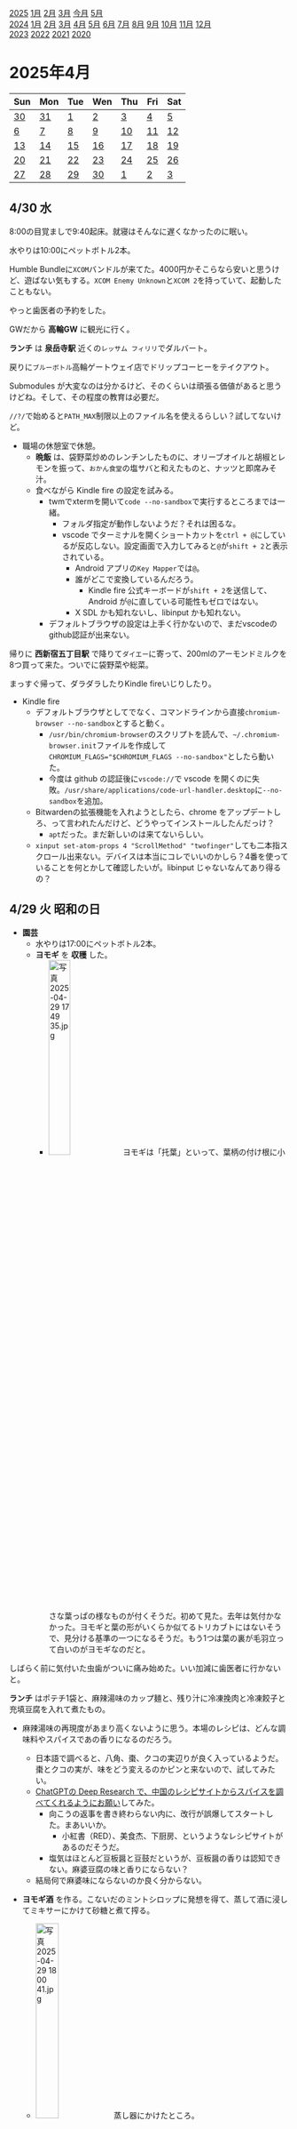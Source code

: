 [2025](README.md#2025) [1月](2025-01.md) [2月](2025-02.md) [3月](2025-03.md) [今月](2025-04.md) [5月](2025-03.md)  
[2024](README.md#2024) [1月](2024-01.md) [2月](2024-02.md) [3月](2024-03.md) [4月](2024-04.md) [5月](2024-05.md) [6月](2024-06.md) [7月](2024-07.md) [8月](2024-08.md) [9月](2024-09.md) [10月](2024-10.md) [11月](2024-11.md) [12月](2024-12.md)  
[2023](README.md#2023) [2022](README.md#2022) [2021](README.md#2021) [2020](README.md#2020)  

2025年4月
=========

|Sun|Mon|Tue|Wen|Thu|Fri|Sat|
|---|---|---|---|---|---|---|
|[30](2025-03.md#0330-日)|[31](2025-03.md#0331-月)|[1](#0401-火)|[2](#0402-水)|[3](#0403-木)|[4](#0404-金)|[5](#0405-土)|
|[6](#0406-日)|[7](#0407-月)|[8](#0408-火)|[9](#0409-水)|[10](#0410-木)|[11](#0411-金)|[12](#0412-土)|
|[13](#0413-日)|[14](#0414-月)|[15](#0415-火)|[16](#0416-水)|[17](#0417-木)|[18](#0418-金)|[19](#0419-土)|
|[20](#0420-日)|[21](#0421-月)|[22](#0422-火)|[23](#0423-水)|[24](#0424-木)|[25](#0425-金)|[26](#0426-土)|
|[27](#0427-日)|[28](#0428-月)|[29](#0429-火)|[30](#0430-水)|[1](2025-05.md#0501-木)|[2](2025-05.md#0502-金)|[3](2025-05.md#0503-土)|

4/30 水
-------

8:00の目覚ましで9:40起床。就寝はそんなに遅くなかったのに眠い。

水やりは10:00にペットボトル2本。

Humble Bundleに`XCOM`バンドルが来てた。4000円かそこらなら安いと思うけど、遊ばない気もする。`XCOM Enemy Unknown`と`XCOM 2`を持っていて、起動したこともない。

やっと歯医者の予約をした。

GWだから __高輪GW__ に観光に行く。

__ランチ__ は __泉岳寺駅__ 近くの`レッサム フィリリ`でダルバート。

戻りに`ブルーボトル`高輪ゲートウェイ店でドリップコーヒーをテイクアウト。

Submodules が大変なのは分かるけど、そのくらいは頑張る価値があると思うけどね。そして、その程度の教育は必要だ。

`//?/`で始めると`PATH_MAX`制限以上のファイル名を使えるらしい？試してないけど。

- 職場の休憩室で休憩。
  - __晩飯__ は、袋野菜炒めのレンチンしたものに、オリーブオイルと胡椒とレモンを振って、`おかん食堂`の塩サバと和えたものと、ナッツと即席みそ汁。
  - 食べながら Kindle fire の設定を試みる。
    - twmでxtermを開いて`code --no-sandbox`で実行するところまでは一緒。
      - フォルダ指定が動作しないようだ？それは困るな。
      - vscode でターミナルを開くショートカットを`ctrl + @`にしているが反応しない。設定画面で入力してみると`@`が`shift + 2`と表示されている。
        - Android アプリの`Key Mapper`では`@`。
        - 誰がどこで変換しているんだろう。
          - Kindle fire 公式キーボードが`shift + 2`を送信して、Android が`@`に直している可能性もゼロではない。
        - X SDL かも知れないし、libinput かも知れない。
    - デフォルトブラウザの設定は上手く行かないので、まだvscodeのgithub認証が出来ない。

帰りに __西新宿五丁目駅__ で降りて`ダイエー`に寄って、200mlのアーモンドミルクを8つ買って来た。ついでに袋野菜や総菜。

まっすぐ帰って、ダラダラしたりKindle fireいじりしたり。

- Kindle fire
  - デフォルトブラウザとしてでなく、コマンドラインから直接`chromium-browser --no-sandbox`とすると動く。
    - `/usr/bin/chromium-browser`のスクリプトを読んで、`~/.chromium-browser.init`ファイルを作成して`CHROMIUM_FLAGS="$CHROMIUM_FLAGS --no-sandbox"`としたら動いた。
    - 今度は github の認証後に`vscode://`で vscode を開くのに失敗。`/usr/share/applications/code-url-handler.desktop`に`--no-sandbox`を追加。
  - Bitwardenの拡張機能を入れようとしたら、chrome をアップデートしろ、って言われたんだけど、どうやってインストールしたんだっけ？
    - `apt`だった。まだ新しいのは来てないらしい。
  - `xinput set-atom-props 4 "ScrollMethod" "twofinger"`しても二本指スクロール出来ない。デバイスは本当にコレでいいのかしら？4番を使っていることを何とかして確認したいが。libinput じゃないなんてあり得るの？

4/29 火 昭和の日
-------

- __園芸__
  - 水やりは17:00にペットボトル2本。
  - __ヨモギ__ を __収穫__ した。
    - <img src='images/%E5%86%99%E7%9C%9F%202025%2D04%2D29%2017%2049%2035.jpg' alt='写真 2025-04-29 17 49 35.jpg' width='30%'> ヨモギは「托葉」といって、葉柄の付け根に小さな葉っぱの様なものが付くそうだ。初めて見た。去年は気付かなかった。ヨモギと葉の形がいくらか似てるトリカブトにはないそうで、見分ける基準の一つになるそうだ。もう1つは葉の裏が毛羽立って白いのがヨモギなのだと。

しばらく前に気付いた虫歯がついに痛み始めた。いい加減に歯医者に行かないと。

__ランチ__ はポテチ1袋と、麻辣湯味のカップ麺と、残り汁に冷凍挽肉と冷凍餃子と充填豆腐を入れて煮たもの。

- 麻辣湯味の再現度があまり高くないように思う。本場のレシピは、どんな調味料やスパイスであの香りになるのだろう。
  - 日本語で調べると、八角、棗、クコの実辺りが良く入っているようだ。棗とクコの実が、味をどう変えるのかピンと来ないので、試してみたい。
  - [ChatGPTの Deep Research で、中国のレシピサイトからスパイスを調べてくれるようにお願い](https://chatgpt.com/c/68106135-afbc-800f-9736-b5c5fdd767c6)してみた。
    - 向こうの返事を書き終わらない内に、改行が誤爆してスタートした。まあいいか。
      - 小紅書（RED）、美食杰、下厨房、というようなレシピサイトがあるのだそうだ。
    - 塩気はほとんど豆板醤と豆鼓だというが、豆板醤の香りは認知できない。麻婆豆腐の味と香りにならない？
  - 結局何で麻婆味にならないのか良く分からない。

- __ヨモギ酒__ を作る。こないだのミントシロップに発想を得て、蒸して酒に浸してミキサーにかけて砂糖と煮て搾る。
  - <img src='images/%E5%86%99%E7%9C%9F%202025%2D04%2D29%2018%2000%2041.jpg' alt='写真 2025-04-29 18 00 41.jpg' width='30%'> 蒸し器にかけたところ。
  - 蒸したお湯は少し色が付いているが、香りはあまりしない。渋みはある。
  - <img src='images/%E5%86%99%E7%9C%9F%202025%2D04%2D29%2018%2021%2051.jpg' alt='写真 2025-04-29 18 21 51.jpg' width='30%'> 蒸したヨモギをウォッカに浸してしばらく放置。大して色が出てこない。
  - <img src='images/%E5%86%99%E7%9C%9F%202025%2D04%2D29%2019%2059%2051.jpg' alt='写真 2025-04-29 19 59 51.jpg' width='30%'> ミルサーに掛けた。ミントよりも柔らかい気がする。生の葉っぱはヨモギの方が固く感じたが。調理方法の差だろうか？
  - <img src='images/%E5%86%99%E7%9C%9F%202025%2D04%2D29%2020%2016%2004.jpg' alt='写真 2025-04-29 20 16 04.jpg' width='30%'> 砂糖を濾した。
  - 思ったよりも香りが出てない。過程に改良の余地が大きいようだ。
    - 加熱は香りを減ずると思うが、どの程度が丁度良いのか。そもそも加熱しないレシピが多いかも知れない。
    - 蒸すこと自体はどうなんだろう？
    - 砂糖を追加した後に、煮るかどうか迷って煮なかった。追加で煮るというのは、細胞壁を破壊したいという話だと思う。ミルサーに掛けたから必要ないかも知れないし、2度加熱するならどちらかで済ませるのが、手間や光熱費の点でも、香りを減らさない点でも望ましいかも知れない。
    - 梅酒の理屈が、先に酒を梅に吸わせた後、糖分の浸透圧でエキスを引っ張り出すのだという。
    - 検索すると、乾燥して使うことを勧めているところが多い。去年は乾かして、酒にはしなかった。
  - 搾りかすは、すでに草餅の味だ。上新粉を買って来て草団子を作れそうだ。
    - ミントの搾りかすも残っている。クッキーにするのも良い。

`まいばすけっと`に買い物に行って、帰りにセブンでかなり辛いという鶏肉の揚げ物を購入したが、全然辛くなかった。

デニムを確認したら、明るい方は穴の無いのが無かった。濃いブルーのが1本しかない、ということだ。もう1本あるけどキツい。

- Kindle fire いじり。
  - `Key mapper`を消しちゃった。いらないアイコンを消そうとしたら、一緒に消えちゃった。
    - ファンクションキーは面倒なので、HOMEボタンのESCとの入れ替えと、fn+Sを潰すのだけ。
  - vscode.dev じゃダメなのは、Android キーボード表示が常に画面下部に少し黒い帯を表示して、vscode のステータスバーが隠れてしまうからかも知れない。
  - UserLAnd 上の X で vscode は動くが、デフォルトブラウザとして chromium-browser が動かないから github 認証が出来ない。
    - `--no-sandbox`を引数に付ける必要があるが、何故か上手く行かない。
      - `chromium-browser.desktop` というファイルの `Exec=chromium-browser %U` の行に加えるということなのだけど、オプションを認知していない。
  - デフォルトブラウザを実行させようとするときは`xdg-open`にURL。
  - X関係？の設定を見たり変えたりするのに`update-alternatives` `xdg-updates`辺りを使うようだ。何が起きてるのかは分からないけど。

__晩飯__ はカップ焼きそば。

4/28 月
-------

8:00の目覚ましで9:30起床。

水やりは10:00にペットボトル1本。

__赤羽橋駅__ で降りて、持ち帰り専門天丼店の`天弘`でテイクアウト。ファミマで袋キャベツと袋レタスを購入。

そこから職場への途中にある`Litコーヒースタンド`でアメリカーノをテイクアウト。

職場でコーヒーを淹れた。`北参道ロースタリー`のホンジュラス。ミルの目盛りを6にした。8と比べて破片が小さい。今日はちゃんと破片が泥の上に現れた。破片のサイズだけでいうと、もう少し細かくてもいいと思うが、微粉の量が増えるだろうことを考えると、いいかどうか分からない。

破れてる方のデニムを履いて出たらしい？

__ランチ__ は買ったものと即席味噌汁。

Kindle fireのセッティングが、なかなか進まない。あとIMEの設定も必要なのに。何でこんなに苦労しているんだろうか。vscode.dev のログインが簡単ならそれでいいのに。

libinput のマウス設定に ABSOLUTE と RELATIVE があるらしい。ABSOLUTE にしたら DeskHop で使えるかも知れない。

Notion のワークスペースのダイジェストのメールが鬱陶しいと思っていたが、ようやく停止設定を見つけた。

C# の`++`演算子は C++ と違って indexer の set/set をペアで呼んでくれる。

C# で`==`しても、`Equals()`をオーバーライドしていなければ参照をチェックするだけ。オーバーライドしていないと知っていれば、パフォーマンスのために限って言えば`is null`を使う必要は無い。

アセットバンドルをダンプしたり色々できるようだ。  
https://github.com/Unity-Technologies/UnityDataTools

Linqで一つ置きに取ってくるのを`Skip(1).Take(1).Skip(1).Take(1)`と書けたらいいなと思ってしまうが、`Where()`でやる必要がある。

コマンドライン引数をパースする処理を上手く書けたと思ったが、「ロングオプションには必ず追加パラメータがあり、ショートには必ずない」という謎の錯誤に基づくもので、使い物にならない。捨てるしかない。

__田町__ の`やまとや`で __晩酌__ 。

__東中野__ で誕生日を祝って、何軒か寄って帰宅。

4/27 日
-------

- __園芸__
  - 水やりは13:00にペットボトル3本。
  - 折角若葉が茂り始めた __月桂樹__ の葉っぱの先が黒くなり始めている。まだ間に合うだろうか？
    - 根っこを確かめるために鉢から出してみると、根は大して回っていない。
    - 水のやり過ぎでの根腐れかな？
    - まだ鉢上げの必要はなさそうだが、水やりの頻度を減らすためにしてもいいかな？

過去の日記を埋め始めたが、書きかけなことが分からない日が存在した。

__コーヒー__ をプレスで淹れた。ミント酒を入れて飲む。昨日はよく分からなかったが、ちゃんと濃い。

ブレアの午前6時というホットソース？が保管不備で漏れ出していてひどい目にあった。指に付いて、かなり流しても、まだその指で触った顔が痛い。

jpegのプログレッシブみたいなのを、動画に適用できないかな？1つ粗い画像からの差分の方が圧縮が効きやすいだろうし、依存性の強いステップが増えたとしても、それなりの意味があるかも？

堀井雄二と鳥嶋和彦が話をするという[J WAVEの`東京M.A.A.D SPIN`番組](https://www.j-wave.co.jp/original/maadspin/)が、久しぶりにゲームの話題だった。何度も聞き逃したが、聞く度にマンガの話ばかりだった。

11月まで日記を書いた。

**ミントシロップ**を炭酸で薄めて飲んだ。まあまあ濃いめ出汁、アルコールを感じる。

元気があればヨモギ酒を作ろうかと思ったが、ダラけた。今晩か明日の朝か火曜にやる気が出やすいように、鉢を手前には持ってきた。

ヨモギの下の方の葉を食べてみた。不味くはない。確かに筋が強くて硬い。茹でて食べるというのは無い。アクのようなものはあまり感じなかった。

- __お出掛け__
  - 良く行くお店に __モヒートミント__ を差し入れ。モヒートにして貰う。
    - __ミントシロップ__ も持って行ったけど、出さなかった。あまり出来が良くない。いつもの店員さんなら出したんだけど。
  - __高田馬場__ まで歩いて`ビリヤニ東京`で __晩酌__ 。
  - 歩いて戻って近所で飲んで帰宅。

4/26 土
-------

- __園芸__
  - 水やりは15:00にペットボトル1本。
  - __剪定__ を __ペパーミント__ 、 __モヒートミント__ 、 __オレガノ__ 、 __タイム__ に施した。
  - __パクチー__ の短くてヒョロっとしてる1本を __剪定__ した。密植で何本もある苗で、全部葉が細くなっている。剪定した1本もそうだが、曲がって育っていたので、その手前からカット。上に伸びて欲しいし、花芽が付いてたことをキャンセルして欲しい。
  - __ヨモギ__ こそ剪定が必要だが、面倒で今日はパス。

- __ペパーミント__ で __ミントシロップ__ を作る。
  - 色んなレシピがあるけど、色が良く出ると自称する、一回茹でてから氷水に取って、ミキサーにかけて煮て、濾して仕上げるものを試す。
  - 元のレシピに加えて、ミキサーにかける前にラム酒に付けてアルコールに色を出す作戦を試すことにする。
  - ヨモギのレシピで見た、茹でる時に重曹を使うのもついでに試す。
  - 茹でるお湯や、冷やす氷水にかなり色が付いている。もったいない気がする。雑味が抜けて美味しくなるかも知れないし、香りが飛んでしまうだけかも知れない。
    - 次回か、ヨモギで試す時には、蒸してラム酒に漬けるというのを試したらどうだろうか？
    - 去年のヨモギをほとんど使ってない。甘さゼロのヨモギ酒と、乾燥ヨモギ。
  - 濾したものはミントジャムと呼んで良いのでは？と思ったが、ベトベトではない。ペーストとは呼んでよい。
  - 色はかなり濃くなったが、香りはそれほどでもない。結構草っぽい香りで、洗練さが無い。清涼感はそれなり。

物凄い音のする大雨。30分程度で止む。

__ランチ__ はポテチ。

届いていたストラップをワイヤレスイヤホンに装着。

__晩飯__ はタイのイワシのトマト煮缶詰。タイムとオレガノを刻んで混ぜてみたが、全然負けてる。この辺のハーブは乾燥した方が香りが出る。

__夜食__ に粉末豚骨スープに冷凍餃子を入れたもの。

Unity の AssetBundle をダンプできそう？以前、他のツールを見つけたがコマンドラインから使えなかったので、結構手間をかけて改造して使った。普通に使えるとありがたい。  
https://github.com/Unity-Technologies/UnityDataTools

Duolingo忘れた。

4/25 金
-------

9:00に目覚ましを掛けて11:00に起き上がったが、体調が悪くてお休みにさせて貰った。

水やりは不要そうだった。

__ランチ__ はカップ麺にサラダチキンと冷凍餃子を入れたものと、作り置きのひき肉とナスと割り干し大根の煮物。調子が悪くて味が全然分からない。豚骨のカップ麺はいくらか楽しみにしてたのに。

晩飯とか間食に、セブンの冷凍コムタンクッパとか、ポテチとか作り置きとか色々食べた。

4/24 木
-------

目覚ましを掛け忘れて10:00起床。

- __園芸__
  - 水やりは11:0にペットボトル2本。
  - __パクチー__ にはやはり花芽が付いた。摘芯などをする踏ん切りが付かない。このまま放置することになるか。

__ランチ__ は泉岳寺の`伊勢久`で開花丼セット大盛りに単品もり1枚。

戻りに`北参道ロースタリー`でホンジュラスの豆とドリップをテイクアウト。

しばらくすると500円になる唐揚げ弁当が残ってれば2人前買うつもりだったけど、もう終わってた。`チェの家`の様子も見てきたが、もうランチをやる気はないらしい。

Slack の Canvas という機能を使ってみた。Notion のような使い心地だ。

Google Spreadsheet に `=AI("")` という関数が増えてるそうだ。Gemini にセルを埋めさせる。凄い。

そんなことになってたのか。[Windows 10 バージョン 1607 以降で長いパスを有効にする](https://learn.microsoft.com/ja-jp/windows/win32/fileio/maximum-file-path-limitation?tabs=registry#enable-long-paths-in-windows-10-version-1607-and-later)

- 職場環境で DeskHop でデスクトップPCとラップトップPCを繋いだ。
  - DeskHop の都合で、メインモニタは相手寄りでなければならない。
  - 今まで、2枚のモニタを繋いだデスクトップは右側をメインモニタにしていた。目が近いから。
  - メインを変更して、今まで配置していたウィンドウをお引越し。左右入れ替え。
  - ロック画面のパスワード入力で、目の遠い方のモニタに入力する必要があるし、普段マウスカーソルは右画面にいることが多い。ちょっと不便だが、慣れるだろうか？いつまで経っても理不尽なことには変わらない。
  - タスクトレイが左画面の右下に来て、これは目に近くなった。慣れると便利になりそうだ。
  - 通知も左画面の右下だ。左画面はVNCを全画面表示していることがあり、この時にリモートPCの通知と被る。

お借りしているヘッドセットが、PCモニタのUSBハブ機能のポートに繋ぐと認識されない。そんな相性問題があり得るの？と思っていたが、端子が大きくてカバーに引っかかって最後まで刺さってなかった。あんまり大きく端子を作らないで欲しい。DeskHopでも引っ掛かった。

Clang の静的解析ツール。 https://clang-analyzer.llvm.org/

職場で DeskHop に Kindle fire を繋いでみたが、キーボードは 101 US 配列と認識されて、マウスは動かない。マウスは DeskHop を経由せずに直接挿せば使える。残念。自席のマウスとキーボードで日記を書けるといくらか捗るんだけど。

__東中野__ でイベント。

iOSの写真検索で、line とか instagram とかで検索できた。助かる。

多分まだ iPod Touch を使っていたころに分類して配置したアイコンのレイアウトをまだ使っている。使用頻度にかなり偏りがあるので、分類の分かりやすさではなく、使い勝手を元にした配置に、そろそろすべきかも知れない。そう考えると、レイアウトの保存機能が欲しい。頻繁にアンドゥしたくなるだろう。

ChatGPT の無料版で写真をイラスト風に煮て貰う時に、「楳図かずお風」とリクエストすると法律に触れるかも知れないと言われて断られたが、「漂流教室風」と言ったらやってくれた。

4/23 水
-------

8:00の目覚ましで9:00起床。

- __園芸__
  - 水やりは10:00にペットボトル1本。夜中から雨が降っていて不要だったけど、水を汲んじゃったから無理やりあげた。
  - 昨日は風が強く、 __ペパーミント__ と __ヨモギ__ が倒れていた。

出社途中にダイソーで、ワイヤレスイヤホン用のカラビナとストラップを探したが、どちらもかなり品揃えが少ない。結局アマゾンで注文した。

コーヒーを淹れた。ミルの調節忘れてた。

打ち合わせの間隔が微妙で、外に行く時間が無かったので、**ランチ**は抜いてナッツで空腹を凌いだ。

- 職場環境で DeskHop を繋いだ。
  - 自宅で不満に思ってる、マウスが滑る感じ、1ドット単位の操作がしにくい感じになった。
  - 4K モニタ2枚だし、精度が足りてなくてもおかしくない。
  - DeskHopの都合で、右側PCのマルチモニタのメインモニタは左側でないといけない。今までと逆になるので、慣れが必要だ。そもそも、右がメインだとメリットがあるからそうしていた。

USB-C<->C を職場に持って行ってモニタに繋いだ。これで Kindle fire やワイヤレスイヤホンを充電するのに便利だ。

DeskHop で Kindle fire を繋いで、自席で日記を書けばいいのではないだろうか。

__晩飯__ は**大門**の`鶏ポタTHANK`でスペシャルラーメンにチーズかけ卵ご飯とビールの中瓶。提供が案外早く、中瓶は大き過ぎた。そしてメニューにはアサヒと書いてあった気がするが気のせいかな？

4/22 火
-------

8:00の目覚ましで9:00起床。

水やりは10:00にペットボトル2本。

ワイヤレスイヤホンをズボンのベルト穴に付けてるんだけど、そのストラップが切れた。ストックが必要だ。

ズボンをはき替えて、ワイヤレスイヤホンはポケットを移し替えたが、カラビナを外すのを忘れた気がする。ズボンと一緒に洗濯機で洗った気がする。

出社途中にセリアでストラップを探したが見つからなかった。

カバンに入っていて不要だったと言っていた USB-C<->C だが、職場モニタの USB ハブ機能の PD ポートに挿したら、Kindle fire とワイヤレスイヤホンの充電に使えそうだ。 

__ランチ__ は`日高屋`で期間限定のニラ南蛮豚骨と野菜炒めとドラゴンチキン。ドラゴンチキンは揚げ物だった。そして内容量に対して皿が大きい。

戻りに`ヤホコーヒー`でレモネードをテイクアウト。豆も買うつもりだったけど、深煎り寄りのしかなかった。

ユニットテストが失敗した。タイムアウトで Inconclusive にしてて、失敗扱いにして欲しくないからそうしてるんだけど。

[当然なんだけど、C#の正規表現がデフォルトで部分一致なことを確認した](https://sharplab.io/#v2:C4LgTgrgdgNAJiA1AHwAICYCMBYAUKgBgAJVMA6AFQFMAPYMgJSoHMIAbAQzAFEaAHMFQDOQgJYB7KEIDceVAGYS6IgGEiAbzxFtS5Ztw7DJTAE4AFE2a0yAWQ7AAxgAszoqHwigiAIgAi3ACEAVQBxbxgiPntgKjAoEB9/YLCAShTZAyNtUnNLaztHFzcPL28AOSTQ8Mjo2PjEwKq0jKzs0wsWfPtnV3dPBL9GkLLqqOAYuIHK1PStVpyOqxpbbqK+0oqhkYixifrB5O9mue0AXzxToA===)。

あれ？[`Enumerable.Append()`](https://learn.microsoft.com/ja-jp/dotnet/api/system.linq.enumerable.append)あるね？無いと思って何度も実装した気がするけど、と思ったら、去年の12月にも同じようなことを言っていた。

Google Doc で用紙を指定してなくてもページ幅が狭いのが不満だったが、ルーラーの外側をクリックして幅を指定することが出来た。メニューにもあった。ドキュメント毎に覚えておいてくれると有難いが、ユーザー毎の設定らしい？

__晩酌__ は __田町__ の`やきとりまる金`。30分330円程度のセルフ飲み放題。かなり安く済んだ。食べ物も思ったよりもずっと良かったが、焼き鳥盛り合わせが微妙だったことは次回に覚えておきたい。

4/21 月
-------

目覚ましを掛け忘れて10:00に起きたが起き上がれなくて遅刻。

水やりは12:00にペットボトル2本。

__FX__ トランプの発言でドル安になって豪ドル米ドルに損失が出てる。

__ランチ__ は`ヒビノ`でスパイス混ぜご飯にカオマンガイとサラダを追加。サラダはレストランで250円と考えるとかなりボリュームがある。

戻りに`ヤホコーヒー`でアイスコーヒーをテイクアウト。エルサルバドル。

3時前くらいに、いつもトイレの個室が満席になってる。少し前まで、同じフロアに別の会社が入っていて、底の人たちかも知れないと思っていたが、今日満席だった。

Unity のアドレッサブルプロファイル一覧をスクリプトから得る正規の手段がない。[こないだ知った asmref](#0407-asmref-to-access-internal) を使って取得してみた。

https://docs.unity3d.com/6000.0/Documentation/Manual/urp/shader-stripping.html

[`PROFILE_BUILD`](2025-03.md#0317-PROFILE_BUILD)はビルド時間を計測するための物だった。

4/20 日
-------

- __園芸__
  - 水やりは14:00にペットボトル2本。
  - **豊後**の実を1つだけ見つけた。

ずっと見つからなかった、ドンキで買った6足セットの靴下を見つけた。知らずに買ったがくるぶしまでだった。まあいいか。今まで普通の長さの靴下を買っていたことに理由はない。

- __お出掛け__
  - __東中野__ の`丸松`で一杯。
  - ちょっと時間が早いので __中井__ の`ミカピ`へ。ネパール出身の人がカレーを作ってくれるイベント。
  - __落合__ の`ハニカムホップワークス`でテイクアウト。歩きながら飲む1杯と、差し入れ用2本。
  - 何軒か寄って帰宅。

4/19 土
-------

- __園芸__
  - 水やりは14:00にペットボトル
  - **白加賀**の実が見つからない。2つくらい残ってたと思っていたけど、植え替えで落ちた？
  - **豊後**にあまり葉っぱが付いてない。白加賀と逆に、実はそれなりに残ってる。
  - **ライム**はどちらも元気。後は虫との戦い。

- __お出掛け__
  - 開店直後に`丸松`に行ったが満席。1回転ほぼ丸々待つのはツラいのでヨソで時間を潰す。
  - __東中野__ の`ITSUKI`でアイスコーヒーをテイクアウト。
  - `ライフ`で密封ボトルの**オリーブオイル**と粉末豚骨を購入。
  - 知り合いの店の休み時間に少し飲ませて貰う。
  - 戻ってみると列が伸びてる。今日はパス。
  - 何軒か寄って帰宅。

4/18 金
-------

8:00の目覚ましで9:30起床。

水やりは10:00にペットボトル3本。

職場のDeskHop用に、micro-USBのケーブルを2本とUSB-Aを1本、USB-Aの延長ケーブルを持って行く。ついでに思い付いてUSB充電器。職場の休憩所でKindle fireを使う時に充電しながら使いたい。

__コーヒー__ を淹れた。やはり豆の挽き具合が粗過ぎる。細か過ぎると判断したのは、大きな破片が見当たらないからだけど、微粉の泥に埋まっているだけかも知れない。

ランチに出る時間が取りにくくて、ナッツで空腹をしのぐ。前回湿気っぽいと感じたのは、ロースト時間が短かったかも知れない。

多分[3/1](2025-03.md#31-土)に買った黒胡椒が鞄に入ってた。他にも、iPadの充電器が入っていて、今朝持ってくる必要は無かった。USB-C<->Cも入っていたが、以前の職場では必要だったが今はいらない。

ユーザー入力にバックスラッシュがある場合にどう扱うべきか。何かの事故でエスケープされると良くないことが起こる。これが`¥`なら `u00a5` に見た目だけの円マークがある。ユニコードにも、制御記号に使われがちな `u005c` と別に見た目だけのバックスラッシュがあればいいのに。

ミップマップバイアスの必要性はずっと感じていたが、結局やっていなかった。実行時にテクスチャマッピングするものだと、工数が確保できるならやった方がいいな。リピートが大き過ぎる場合には、バイアスを大きくした方が品質もパフォーマンスも良くなる。

__ランチ__ は人気の焼肉屋`まさる`でホルモン色々。13:30開店のこのお店は1回転目が終わることには並びが無くなることがある。ランチに出れるのが遅くなって覗いてみたら幸運にも入れた。

https://create.unity.com/universal-render-pipeline-cookbook

https://unity.com/ja/resources/introduction-universal-render-pipeline-for-advanced-unity-creators

- DeskHop を職場のPCに繋いでみる。
  - 家から持ってきた USB micro ケーブルの端子が大き過ぎて挿さらない。
  - ハブ経由だとキーボードが使えない。
  - コンフィグモードに入ったり、色々やってたらそこそこ動いた。
    - 片方がラップトップPCで、DeskHopが動いて無くても操作出来るのはとても助かった。

__六本木__ の`ブリュードッグ`と`アントンビー`で __一杯__ 。`どないや`で差し入れを買って、近所で飲んで帰宅。

4/17 木
-------

8:00の目覚ましで9:20起床。

- __園芸__
  - 水やりは10:00にペットボトル2本。
  - <img src='images/%E5%86%99%E7%9C%9F%202025%2D04%2D17%2011%2005%2022.jpg' alt='写真 2025-04-17 11 05 22.jpg' width='30%'> <img src='images/%E5%86%99%E7%9C%9F%202025%2D04%2D17%2011%2005%2013.jpg' alt='写真 2025-04-17 11 05 13.jpg' width='30%'> __レモン__ が蕾は付けるが新芽が出ない、と思って心配してたら一応出てきた。

Yahoo!ニュースのハリーポッターのドラマ版に黒人が出演というニュースに下記をコメントしたら拒否された。
```
金を落とすのは誰なんだろうね。ヒスパニックやインドの人たちの方が金を使うなら当然のことかも知れない。

多様性を無視して抗議で売り上げが下がったトラウマみたいな作品がいくつもあるなら、それらを知りたいところだ。

トランプは何か言わないのかね？気に入らなそうだと思うけど。
```

__コーヒー__ をプレスで淹れた。

リモート出社。

- __ランチ__ は作り置きのナス大根煮込みと、冷凍餃子味噌汁。
  - 作り置きには丸のままのカルダモンを入れたが、皮が噛み切れない。食べられるようにするには、もっと煮込む必要があるようだ。
  - 味噌汁はレンチンで。沸騰したら乾燥ワカメと生卵を追加して1分加熱。

納税しようと思ってリモートにしたが、引き落とし日でも延滞税が掛からないと連絡があったからそっちにする。

- __昼休み__ に __お出掛け__
  - たまにスマホを忘れて家を出る。それで今日も「あれ？持ったっけ？」と思ったがスマホを見ながらだった。
  - 近所に出来た`しまむら`でカジュアルシャツを2枚買って来た。
  - 1Fのリニューアルされた`マルマンストア`を見てきたが、品揃えにピンと来ない。リニューアル前は、いくつか、その品物のために行く、という商品があった。密封ボトルのオリーブオイルとか、鶏の肩肉とか、あとはなんだっけな？
    - イチジクの苗が330円で激安だった。が、トルコとかの実が小さい白イチジクの木が欲しい。
  - なかなか営業してるところを見なくなっていた`イデア`が別の店になっていた。半分仕舞ったシャッターの中では内装をしているような音がしていたが、表に日本酒の一升瓶が何本も出ていたので、多分もう営業しているだろう。
  - `まいばすけっと`でシャウエッセンと冷凍挽肉とうんこ用紙を購入。
  - 密封ボトルのオリーブオイルと、カツオ以外の節と、粉末豚骨スープが欲しい。夜にライフなどに行こう。

Unityにもデバッグシンボルのサーバがあった。  
http://symbolserver.unity3d.com/

Unity の [Prohect Settings - Graphics - Log Shader Compilation のチェックを ON にすると、シェーダのバリアントをコンパイルした時にログが出力される](https://docs.unity3d.com/ja/2023.2/Manual/shader-how-many-variants.html)。

__晩飯__ はポテチと、袋野菜炒めをレンチンしたものとサラダチキン。

__カシューナッツ__ をロースト。塩と砂糖。140°Cで40分。今回はアーモンド無しでカシューナッツだけ。

4月分の日記を頑張って、あとは4/5だけ。それと、近所の桜を何枚か撮影してあるのをまとめても良い。

昼に買えなかったものを探しに`ライフ`に行ったが、鯖節しかなかった。鯖節は昼も同じのを見かけたが、他のと一緒に買いたかったのでスルーした。田町店で見かけた密封ボトルのオリーブオイルも無かった。特売で売り切れの商品があったからソレかも知れない。

4/16 水
-------

8:00の目覚ましで8:10起床。眠かったが逆流性食道炎気味で水を飲みたかった。起き上がったら大抵そのまま起床できる。

水やりは10:00にペットボトル2本。

- __コーヒー__ を2杯淹れた。パッセージのエチオピア。
  - 美味しさを感じるけど鉄っぽい？少し前から思ってたけど、ミルが粗過ぎるかも知れない。かなり大きな破片がある。
  - ミルの目盛りを6にしてみたが、細か過ぎる。8にした。3/3に8にしたらしい？ちょっと感じていたけど、ミルの数字がアテにならない。もっと高いミルが必要かな？

__ランチ__ は`麻布ラーメン`で炒飯と肉野菜炒め。

**DeskHop**を職場に持って行った。面倒だったので必要なケーブルを数えなかった。その場で確かめてみるとmicro USB 2本とHUBが必要。HUBが無いと、PC側が1台しか繋がってない時に片方が使えない。

何故か、Riderで入力した覚えのない "l"(小文字のL) が入力されていることがある。不意にコンパイルエラーが出て困る。

自宅PCでだけ動かない実行ファイルがあり、**完全シャットダウン**を試してみたいが、自動的に再起動してくれるか自信がないので帰宅してからにする。

職場で貸与して頂いているラップトップPCは**顔認証**でログインできる。Windows Helo 対応のカメラが必要。そのPCで、追加したユーザーに顔認証を登録できない。既に登録していると言われるが、同じ人間が複数アカウントを作るのは、特に開発者は普通のことではないだろうか？

お借りしているPCは全部nVidia製のGPUだと思っていたが、ラップトップは**Arc**と両方搭載だった。オンボード版があるのだろうか？Intel VTune でGPUとの強調動作をプロファイルするのに Intel GPU が必要だが、図らずも見つかった。

- <details open><summary>シェーダの勉強。</summary>

  - シェーダで導関数を得るddx/ddyが良く分かっていなかったが、やっと分かった。
    - https://www.toshizabeth.com/2022/06/12%20Jun%202022_06785d9d-fff7-46b0-97cf-0a2322b91507/
    - DDAから値を送って貰ってると思っていたから、どの varying についてなのかを指定する必要があると思っていて不思議だったが別物だった。隣のピクセルで式を評価した時にどのような値を取るか、の差分だそうで、なるほど、賢い。
  - 例マーチング
    - https://www.slideshare.net/slideshow/threejs-58238484/58238484
    - https://qiita.com/gam0022/items/03699a07e4a4b5f2d41f
    - なるほど、レイマーチング的なものはちょっとずつ進めるやり方と、強い制限下で2分探索するものしか思い付かなかった。距離関数ならリピートが簡単なのも確かだ。
  - 乱数
    - https://www.shadertoy.com/view/4djSRW
    - ちょっと真面目に考えないと分からない。Sineが微妙なのは想像がつくが、これは線形合同法じゃないの？結局最後にSine使うの？

  </details>

- __帰り__ に`宗屋`で __晩酌__ 。
  - 知り合いに勧められていたが、Google Map では20:00終了となっていて諦めていた。以前通った時も、営業後にしては明るいと思っていて、試しに入ってみたら20:30でも営業していたし、21:00程度で入ってくる常連さんもいた。
  - 串焼きが2本ずつで、それ自体は個人的には好まないが、串の種類がそれほど多くないので、ならいいかな。5本盛り合わせがあればそれが嬉しいけど。
  - 多くのメニューが270円で、税込み300円ということらしい。370円メニューもあり、それらはメモに正の字を付けている。(ドリンクの数+皿の枚数)x300円で計算して、正の字の棒の数x100円を足すというようなシステムのようだ。

4/15 火
-------

目覚ましを掛け忘れて8:30起床。

- __園芸__
  - 水やりは10:00にペットボトル1本。
  - 強風で白加賀とペパーミントとヨモギが倒れていた。
    - 夕方になっても風が強く、梅がちょいちょい倒れて実が心配。
  - <img src='images/%E5%86%99%E7%9C%9F%202025%2D04%2D15%2010%2033%2018.jpg' alt='写真 2025-04-15 10 33 18.jpg' width='30%'> __パクチー__ の葉が細くなってる。これは花が咲く兆候じゃなかった？

__コーヒー__ をプレスで淹れた。万国コーヒーのスペシャルブレンド。

リモート出社。

__ランチ__ は`花月嵐`で期間限定の博多ラーメン無限替え玉。替え玉無しは860円でありは1310円。4玉お代わりしたので1玉110円程度。

戻りに`マイソールカフェ`でアイスアメリカーノをテイクアウト。

__FX__ ギャンブルで豪ドル米ドルをショート。トランプが関税闘争でややマイルドになったと言っても、ドル高にしたいワケでもないだろう。それでも豪ドルの方が弱いかも知れない。円絡みのペアは怖い。

[UnityのApplicationクラスのstaticプロパティとついでにコマンドライン引数を一覧](https://github.com/kei-oguro/UnityPlayground/commit/ecaadf3458d577b7bc15c83d4cda08fe7534c53d)。ビルドされたプレイヤーでもログの位置などが確認できる。

**自家製キムチ**を半分冷蔵庫に移した。漬かりが浅いがキムチの味だと分かる程度には漬っている。

放置していた __割り干し大根__ と、1週間くらい前のナスを煮て**作り置き**に。挽肉から出た脂で生姜とカレーのスパイスを炒めて、昆布とモルジブフィッシュと醤油で煮込む。

__晩飯__ はその作り置きと、最後のキムチの漬け汁で餃子鍋。

4/14 月
-------

8:00の目覚ましで起床。

水やりは10:00にペットボトル1本。昨日は雨だったし無くても良さそうだったけど、水を汲んだのでそのまま配った。

早く起きたけど二日酔いでダルくて日記を書かずにダラダラしてた。

リモート出社。

LINEに連絡があって、荷物が届くという。3週間かかると言われていたDeskHop?

__ランチ__ は`海岑`の鬼煮干しラーメンとライス。食べてる時はパンチが足りないと思ったが、食後のゲップが美味しい。

戻りに`北参道ロースタリー`でホンジュラスの __コーヒー__ を __テイクアウト__。美味しい。

`IReadOnlyList<T>`は`Array<T>`より重い。当たり前だけど、添え字アクセスがメソッド呼び出しになる。

https://docs.unity3d.com/6000.0/Documentation/ScriptReference/Experimental.Rendering.GraphicsStateCollection.html

毎フレームの GC alloc を避けるためだけに、1つのメソッドからしか使わない、ローカルで十分な変数をメンバに持つのを見ると、「オブジェクトは貧者のクロージャ」という言葉を思い出す。

C#の XML コメントには`<para>`タグがあり、段落を変えたい場合に使用する。git のコミットコメントでは、1行目に概要、一行開けて詳細、という慣習があり、HTML には `<details>`タグがあって`<summary>`タグを内部に持つことが出来る。XML コメントでも、`<detail>`タグがあって、`<summary>`には概要だけでも良いのではないかと思う。

荷物が届いてた。DeskHopらしい見た目の箱だ。

__晩飯__ は自宅でおにぎりとザクチキと袋キャベツと袋レタスと即席スープのかき玉。

4/13 日
-------

- __園芸__
  - 水やりは不要そうだった。
  - 買って来た苗を鉢に移した。**パクチー**、**タイム**、**オレガノ**、**モヒートミント**。
  - __白加賀__ の**鉢上げ**をしようと思ったが、まだ巻いてなかったので周りの土をと根を少し落として植え替えで済ませた。
  - 白加賀の根が平気だったこともあって、**豊後**は実を沢山つけていて揺すりたくなかったので様子を見なかった。
  - 手前の**ライム**を**鉢上げ**した。あんまり根が詰まってなかったからしなくてもいいかと思ったけど、奥のと比べてみよう。
  - 冬の間は面倒で何もしなかったけど、寝の詰まり具合を見ておくくらいはしておいた方が良い。
  - **ペパーミント**がかなり繁って窮屈そうなので、株分けとか剪定とかした方がいいけど面倒でやらなかった。
  - **レモンドロップ**と**ホーリーバジル**の芽が出ない。鉢スタートではなく、発芽セットを仕込むべきだ。

`ネタバレ勇者`クリア。いつインストールしたんだっけ？1週間くらい放置してて、思い出してクリアした。

植込みのローズマリーの花が咲いていた。うらやましい。何本枯らせたか。

`松屋`でマフェとニンニク野菜牛丼を買って vivo に差し入れ。

近所で飲んで帰りにセブンで買い食いしてしまう。

4/12 土
-------

水やりは16:00にペットボトル1本。

__ランチ__ は`松屋`でマフェ。

近所のもつ焼き屋で __晩酌__ 。

4/11 金
-------

9:00の目覚ましを途中で無視して10:10起床。

水やりは11:00にペットボトル1本。

__FX__ が下落を続けていて、昨日戻り売りできなかったのが悔しいが、そんな根拠のないエントリーはすべきでないので結果良かった。というか、朝晩の2回しかチャートチェックしないなら、数日でどうこうするタイミングでポジれないしすべきでない。

出社途中に、入学式らしき親子を何組も見た。

こういう場合はこの食事、と思うことがあるがメモしないから思い出せない。

桑の俗字初めて見た。

__ランチ__ は`西安刀削麺`でネギ油そばとニラ玉ごはん。表に出ていた高菜そばが食べたかったが売り切れ。

戻りに`バンクサンドイッチ`でアメリカーノをテイクアウト。

寿司占いは五目ずしだった。

Google Doc とか Notion でページ幅を広げたい。

`VIVO`東中野店で待ち合わせて、以前の同僚と __会食__。カラオケスナックへ行って、家系ラーメンの`ばく`でシメ。味変アイテムが激減してた。

4/10 木
-------

8:00の目覚ましで8:10起床。

水やりは10:00にペットボトル1本。

__FX__ はトランプの関税交代発言でいくらか戻したが、今エントリーすると、どちら向きでも一度振り落としに来そうだ。

__赤羽橋__ で下りて`カフェ麻呂`で __コーヒーをテイクアウト__。雲南。

__コーヒー__ を薄めの熱めで淹れた。パッセージのエチオピア。酸味強い。もう少し、豆を増やすか、ゆっくり抽出してみよう。

__ランチ__ は`三田製麺所`で期間限定商品のチーズ卵かけ麺と魯肉飯。

またkindle fire電池切れ。

靴が滑ると思ったら、本当にスニーカーのソールが無い。

同僚がバグで困っていて、見たらUnityのバグだった。

`enum`に Min や Max が使えない。順序比較に意味がある`enum`を追加してもいいと思う。

帰りに`Tap&Tumbler`と`VIVO`の周年と近所の飲み屋に寄る。

4/9 水
------

9:00の目覚ましで9:30起床。

水やりは11:00にペットボトル3本。

自覚のある**虫歯**があって、歯医者に行くべきなのだけど、きっかけが無いと動けない。

__ランチ__ は`ラフィー`のビリヤニ。かなり美味しいけど、田町には`ゼロワンカレー`があって、どちらに行くかと言えば後者。

`ラフィー`の隣には有名な`ボンディ`の田町店がある。`ボン ナペティ`という別の欧風カレーの店もあって、関係があるのかと思ったら、ボンディや、ボンディで修行した人の店や、そっちで修行した人の店などがアチコチにあるらしい。**ボンディ系列巡り**をしてみても面白いかも知れない。

戻りに`ライフ`で、ミル付き胡椒とポッカレモンとオリーブオイルを購入。休憩室で袋野菜を食べるため。**密閉ボトルのオリーブオイル**が存在した。`ボスコ`だった。職場に置いておくには量が多いので、今回は瓶のにした。

さらにその戻りに`アンドコーヒー`で __コーヒーをテイクアウト__。

Windows標準の`ペイント`が、保存しないで終了しても前回の状態を覚えているようになったことを知った。

同僚に教えて貰った、AIアシストが組み込みの、新しいゲームエンジン。  
https://blip.game/

[`RenderDoc`というグラフィックのプロファイラに Python API が存在する](https://renderdoc.org/docs/python_api/index.html)のを知った。何かに使えるかな？

[Unityのシェーダに`enable_d3d11_debug_symbols`というディレクティブ？プラグマ？があって、シェーダのデバッグ情報をストリップしないようになる](https://docs.unity3d.com/ja/current/Manual/SL-DebuggingD3D11ShadersWithVS.html)。まだ試してない。全てのシェーダのコンパイル時に追加するような設定をどこかでできないだろうか？

`asmdef`にGUIDを使うと、マージツールでどのパッケージなのか分からない。しかし名前にしておくと、名前変更で壊れる。どちらも微妙。

あるんじゃん。 https://docs.unity3d.com/6000.0/Documentation/ScriptReference/Unity.Profiling.Memory.MemoryProfiler.TakeSnapshot.html

- nVidia のドキュメントでいいのを見つけた。
  - https://docs.nvidia.com/nsight-graphics/AdvancedLearning/
  - https://docs.nvidia.com/nsight-graphics/UserGuide/index.html#stall-reasons

Unityのシェーダコンパイラが出力する警告によると、符号付き整数の mod は符号無しよりも遅い可能性があるそうだ。へええ！

- __帰りに__ __歩いて__ __赤坂見附__ まで。
  - ウインドブレーカーで肌寒い。ゴアテックスでも良かった。
  - **神谷町**は終わるの早い。
  - **虎ノ門ヒルズ**駅が工事してて回り道が大きい。上か下か通らせて欲しい。銀座線の**虎ノ門駅**に行くつもりだったが、回り道が面倒なので、目標を替えて**赤坂見附**へ。
  - 米大使館近くの道が面倒。
  - `サーバーランド`で __晩酌__ 。カレーライスが美味しい。

__FX__ は損切りラインを越えてから反発した。そういうものだ。

4/8 火
------

8:00の目覚ましで9:00起床。

水やりは15:00にペットボトル1本。

コーヒーをプレスで淹れた。万国コーヒーのフレーバードはこれで最後。

リモート出社。

- __昼休み__ にお出掛け。
  - 知り合いの知り合いがやってて久々に行こうとした`カフェドカリー`が無くなってた。
  - 西新宿の`甚六`は行列だった。
  - __ランチ__ は**新宿野村ビル**の地下2階の`串ビストロガブリ`でポークソテーとアジフライのランチ。サラダバーを3皿。
  - 戻りに`ポールバセット`でロングブラックをテイクアウト。
  - 新宿調理師学校というのがあって、学生が提供するイベントがあるんだけど、今年はかなり頻度が少ないようだ。
  - 西新宿の**ダイエー**でアーモンドミルクを4つ購入。1つ90円で安い。豆乳並み。そして糖質も低い。

`肉のハナマサ`で買ったキャベツでキムチの仕込み。次はハーブ入りのザウアークラウトを漬けるつもりだったけど、考えるのも面倒だったし、ニラを見てその気になった。

- アチコチで __一杯__ 。
  - 最近失業したという若者がワーキングホリデーにも興味があるというので、`VIVO`で留学関係の仕事をしてる人を紹介した。VIVOの常連さん。
  - 最近オープンした**落合**の`ばんげのvin`の人が海外旅行経験が豊富だというので、その人の話も聞かせるために移動。
  - 近所の飲み屋にも寄って帰宅。

4/7 月
------

8:00の目覚ましで8:50起床。

水やりは10:00にペットボトル

__FX__ はオーバーシュートじゃないかと思う。根拠が全然足りてないが、ギャンブルで南アランド円をロングした。一応損切りの逆指値を入れたが、その幅も根拠はない。

土曜に歩いて今日筋肉痛になる。

**芝公園**の`泉州屋台`というタイ料理屋でテイクアウトしようと思っていたが、**赤羽橋**通過が早過ぎた。

**田町駅**前の**泉岳寺駅**寄りでで工事してるビルは`ミタマチテラス`というそうで、8月オープンだそうだ。飲食店はいいのが入るだろうか？

出社したら、メール不達を知らせるメールが10通くらい来てた。誰かがなりすましてる？

__コーヒー__ を淹れた。`ダフニ`の残りと`パッセージ`のエチオピア。

__ランチ__ は**赤羽橋**の`青いイタリアン`でポークソテー。サラダバーだけど1皿しか食べなかった。美味しかったのに気取ってしまった。

コーヒーをタダで1杯テイクアウトさせてくれるというので飲みながら戻った。この辺りならコーヒー屋さんは沢山あるんだけど。

<a id="0407-asmref-to-access-internal"></a>[【Unity】asmref（asmdefではない）を使うとinternalアクセスできて便利【Assembly Definition Reference Files】](https://qiita.com/su10/items/7773715c8e43058e533c)

[【Unity】internalなクラスのテストを書く](https://light11.hatenadiary.com/entry/2020/08/17/210006) `[assembly: InternalsVisibleTo("InternalTest.Tests")]`

リストから高速に削除するコードについてアレコレ考えていたけど、そうか、切り詰めるだけじゃなくてコンテナに null を割り当てないと、参照が残ってしまうのか。それでも、`RemoveAt(i)`よりは`list[i] = null`して最後にコンテナの長さを変更したい。

歌舞伎町の`餃子専科LEE`で**晩酌**。5種10個のお勧め餃子と炒飯。油っこい。

知り合いに呼ばれてゴールデン街で一杯。そこから2軒寄って、フードをテイクアウトして、近所で一杯。

4/6 日
------

- __園芸__
  - 水やりは16:00にペットボトル2本。
  - 昨日買って来た苗を鉢に移すべきだが、 __レモングラス__ だけプランターに移した。

- あちこちで __一杯__ 。
  - 昨日`秋元屋`と`やきとんきむら`に行ったので、そのまま3連荘ということで**中野坂上**の`鍋屋`で __一杯__ 。普段「近所のもつ焼き屋」と書いてる店。
    - トイレのポスターで`マギー司郎`がまだ生きてたこと、現役だったことを知った。
  - `ロンポワン`で __コーヒーをテイクアウト__。
  - もう一軒の`秋元屋`出身のお店の`丸松`にも行こうと思ったが満席だった。もう少し早く行ければ。
  - `VIVO`、`雑談`、近所の飲み屋
  - セブンで在庫補充。

4/5 土
------

水やりは13:00にペットボトル1本。あげなくても良かったかな。

四次元、四元数で「よ」と読むと湯桶読みだ。「しげんすう」はまだ抵抗が少ないが、「しじげん」は受け入れられない。

- __お出かけ__
  - `なかなかの`でドリップコーヒーをテイクアウト。
  - __中井__ の`栗栗コーヒー`でドリップコーヒーをテイクアウト。
  - __野方__ の`秋元屋`で __一杯__ 。カウンターが2つある。3回着て3回とも小さい方なんだけど、長い方は常連の席だったりするのだろうか？
  - __練馬__ の`渋谷園芸`で __オレガノ__ 、 __タイム__ 、 __パクチー__ 、 __モヒートミント__ を購入。
  - __江古田__ の`ニコラシカ`と`やきとんきむら`で __一杯__ 。
  - __落合__ の`ばんげのvin`で __一杯__ 。

何軒か寄って帰宅。

トランプが中国の報復関税をパニックと言った。刹那的な反応かと思ったが、自身の正当化でしかないのかもしれない。

無料 VPN 関係のネットニュースのコメントで`Tailscale`というのを知った。VPN を P2P 接続するために中継してくれるらしい。それを信頼できるかどうかは別問題だな。無料 VPN 使う人たちを無知と呼ぶ人が使うものだろうか？まあ、自分でネットワーク設定するよりはずっと信用できることは確かだが。

4/4 金
------

9:00の目覚ましで9:40起床。

水やりは10:00にペットボトル1本。不要そうだったけど。

__FX__ は下げ止まったらしい。向こう1週間くらいはオーバーシュートを戻しそうな気がするけど勇気が出ない。週末は事故が起こりがちだ。

"it gets light"は夜明けらしい。電灯がつくのかと思ったが、それなら単数じゃないか。"blight"でもないんだね。

職場で、デスクトップPCとゲーミングラップトップPCの2台を借りて仕事している。キーボードとマウスを共有したいと思いながら、頻度も少なかったので我慢していたが、パフォーマンス計測するのにラップトップで色々やろうと思ったら、やっぱり`DeskHop`が欲しい。

職場のウォーターサーバはお湯が出る機能がある。再加熱ボタンというのが付いているんだけど、今日試そうとしたら反応しなかった。十分に熱いということかな？単なる接触不良かも？

__ランチ__ は`ケナシバ`でポークソテー定職に唐揚げとメンチカツを追加。この店は定食のメインをサイドメニューとして色々追加できる。どの店でもやって欲しい。

戻りに`パッセージコーヒー`で本日の __コーヒーをテイクアウト__。エチオピア。

昼休みにKindleを持ち歩くために買った手提げがムック本に丁度良い。[`中野本`](https://www.amazon.co.jp/dp/4880735426)というのを知って読んでる。

`威南記海南鶏飯`で一度食べたが、次に何を食べるかと思った記憶があるが思い出せないし記録も見つからない。

Nsight Systemsで、プロジェクトをコピーする操作がGUIに無い。

ntoskrnl.exe内のシンボルが解決できない。別に無くても構わないとは思うんだけど。

[`Unity Auditor`](https://docs.unity3d.com/Packages/com.unity.project-auditor@1.0/manual/index.html)というUnity プロジェクトを診断してくれる機能が存在すると同僚に聞いて試してみた。思ったよりもずっと役に立つ。

[Unityでエディタで実行した時に何を初期化するのかという設定がEnter Play Modeとして存在する](https://docs.unity3d.com/ja/current/Manual/ConfigurableEnterPlayModeDetails.html)。それで色々サボると良くないことが起こる。staticメンバの初期化がされなくなるのでケアが必要。Application.quittingなどに追加したイベントをちゃんと外さないと溜まっていく、など。

Unityのコンソールの右上の3点メニューからログファイルを開けることを知ったが、notepad.exeだった。

電車が**大崎**止まり。

知り合いが __落合__ に`ばんげのvin`という店を出して、グランドオープンということで一杯飲んできた。

何軒か寄って帰宅。

飲んで帰ってきたら __FX__ はかなり利益が出ていた。利確した。かなり意外な動きで、次はもうどこでどっちにエントリーしたらいいのか分からない。

4/3 木
------

9:00の目覚ましで9:30起床。

水やりはサボった。冷たい雨。

寒くてエアコンを入れた。

__コーヒー__ を淹れた。フレーバードのをマキネッタでソイラテに。

- __昼休み__ に __お出掛け__
  - 行列のラーメン屋`たいせい`の並びが3人で心が揺らいだがパス。
  - お目当てだった蕎麦屋は定休日。
  - `まいばすけっと`のアーモンドミルクは糖分が多かった。
  - `肉のハナマサ`でキャベツと大根と生姜とニラとナス。キャベツは258円で、もう平常通りに戻ったと思っていいのかな？
  - `ロンポワン`で差し入れのオランジェットと生チョコ。
  - __ランチ__ は`メンドコロ天鳳`でポルチーニラーメンと和え玉。
  - `マイソールカフェ`で __コーヒーをテイクアウト__ 。

[`DirectoryInfo.Create()`](https://learn.microsoft.com/ja-jp/dotnet/api/system.io.directoryinfo.create)は、既にフォルダが存在してもエラーにならない。  
https://github.com/kei-oguro/small-things/blob/main/confirm-DirectoryInfo-usage/ConfirmDirectoryInfoUsage.cs

[Unity Project Auditor](https://github.com/Unity-Technologies/ProjectAuditor) こんなものが。

__間食__ にポテチ。

__晩飯__ は即席味噌汁に冷凍水餃子とワカメ。レンチンで作った。冷凍餃子をレンチンするなら、水がちゃんとかぶってないといけない。

大根を切ってサーキュレーターに乗せて __割り干し大根__ の準備。

__FX__ なんで関税でドル安なんだ？ちょっと驚く勢いで下がってる。

Kindle の話、libinput が使われているのか試してみないと。Xserver Xsdl が呼んでいないかも知れない？ならVNCにしたら解決しそう？`sudo apt install xinput-tools`インストールして、起動はしてみたがちゃんと試してない。

知り合いの店のプレオープンに顔を出して、ついでに馴染みの店を回る。

帰ってきて、 __夜食__ にセブンの冷凍カツ煮を食べてしまう。

4/2 水
------

9:00の目覚ましで10:00起床。

水やりは10:00にペットボトル1本。寒いし雨だし不要そうだったけど、一応梅にあげておきたかったので。

二郎しか食べてないのに、まあまあ目方が増えた。

__FX__ は豪ドル米ドルの儲けがほとんどなくなった。それでもスワップがかなり小さい(一応プラス)から多少損が出ても見てようかな。

久しぶりに`ヤホコーヒー`でドリップをテイクアウト。豆の種類を見るのを忘れた。

今日も休憩室が使えない。今日は温度計を持ってきたので**給湯室の湯温を測ったら62°C**しかなかった。最大95°Cとは一体。ウォーターサーバのお湯は82°C。ウォーターサーバには「再加熱」というボタンがある。これの機能を確認しておきたい。レンチンよりも速いだろうか？

__コーヒー__ を淹れた。

アーモンドが少し湿気っぽい。ローストの温度を上げたり時間を延ばすべき？それともイチジクやクルミとは別の袋にすべき？それと、カレー味の存在感が薄い。

__ランチ__ は夕方に、おととい買って食べなかった袋キャベツと、おかん食堂の鯖塩焼き。

`PlayerSettings.SetScriptingDefinSymbols()`で定義を削除できることを確認。出来上がったビルドには定義されていないが、ビルドプロセス中には影響しない。つまり、ビルドスクリプトでのコールバック。

```cs
// Player Settings をスクリプトから変更した時に、更新があることを伝える
typeof(PlayerSettings).GetMethod("SetDirty", BindingFlags.Static | BindingFlags.NonPublic)!.Invoke(null, null);
```

そういえば、この職場に来てから、今のところ、Library を消す羽目になったことがない。

ティーバッグの __ハーブティー__ を淹れた。95°Cだと思っていたのが62°Cだと分かったので、ハーブティーのお湯もレンチンするようにした。注いだばかりだと熱くて飲めなくなった。

**田町**の`鳥屋元太`で __晩酌__ 。鶏モツ煮が、色んな部位が入っていて食感が面白かった。

<img src='images/%E5%86%99%E7%9C%9F%202025%2D04%2D02%2022%2042%2025.jpg' alt='写真 2025-04-02 22 42 25.jpg' width='30%'> 都営浅草線のホームドアの丸いランプが全部非常ボタンだったことを知った。

iOSはアイコンのエイリアスを作れないのが欠点だ。使用頻度順の場所と、カテゴリ別の場所の2か所に配置したい。

4/1 火
------

8:00に目覚ましを掛けて、1度はスヌーズしたがどこかで無視したらしく、10:10起床。

水やりは雨なのでサボった。

__コーヒー__ を給湯室で淹れた。いつもの休憩スペースを入社イベントで使っていたので。最大95°Cと書いてある給湯室の熱湯で淹れたが、それよりは多分かなり低い温度だと思う。それはそれで味は悪くなかった。

- __昼休み__
  - __ランチ__ は`ラーメン二郎`三田本店で小豚全マシ。
    - 麺の量が記憶より多い。小でコレだと、大は違う丼が必要に思える。
      - 前回はハーフを注文したんだっけ？
    - 食券の豚ダブルが無効にされていた。
    - [目黒 二郎: なぜレンゲがないかと問われますが、味噌汁をスプーンで飲んでも美味しくないという理論に基づき直でスープを味わっていただいております。](https://x.com/meguro_jiro/status/1355492306401419267)
      - 味噌汁は飲み干すものだ。ということは。
    - たまたま、ほとんど待たずに入れた。帰りには10人程度並んでいたが。
      - 冷たい雨だからだろうか？そして、もしかすると13:30程度の方が14:00過ぎよりも並びがマイルドだったりするのだろうか？たまに見て諦める夕方も、実は並びがキツい時間帯なのかも知れない。
  - 戻りに`パッセージコーヒー`でドリップと豆をテイクアウト。ブラジルのファビーノトマティーニ。Google Docがカタカナの名前を訂正してきた。
  - `松屋`が閉店。`すき家`はネズミ問題で清掃中。

- シェーダの勉強。
  - Unityのシェーダバリアントの調査。
    - multi_compile_fog や multi_compile_instancing は、常に有効ではダメなのだろうか？不要な時に on になっていると、どの程度のインパクトがあるのだろうか？
  - [Unity の GPU Instancing に対応するシェーダのコードを調べてみた - 凹みTips](https://tips.hecomi.com/entry/2018/09/24/232125) によると GPU インスタンシングと呼ばれるものも定数バッファで実装されているそうだ。
    - Unity では CBuffer を配列の構造体で実現している。構造体の配列ではなく。
      - それでは一部だけ更新がしにくいが、更新頻度が少ないインスタンスをUnityが把握するのは難しいだろうから、部分更新の可能性については関係ないかも。
  - 定数バッファという名前が悪い。

```cs
[MenuItem("Debug/Open Path/Editor Executable")]
public static void OpenEditorExecutable()
{
    var mainModule = Process.GetCurrentProcess().MainModule;
    EditorUtility.RevealInFinder(mainModule.FileName);
}
```

Material.SetInt(), SetFloat() ではキーワードの切り替えは出来ない。

Unityの Update() イベントは async UniTask にしていても毎フレーム呼ばれるようだ？Start()でasyncメソッドを呼ぶと期待通りに動くけど、多分 async Start() が返している Task/UniTask は何のケアもされないだろう。

アドレッサブルをビルドするときのシンボルを、実行ファイルをビルドするときのものと併せるために、Build Profileを試してみた。真面目にやった方が結局便利だ。

晩飯は抜き。

「愛」には訓読みがないらしい？

高速温度計を調べてたらセールだったので、夜にじっくり比べて注文するつもりだったけど、夜にはセールが終わっていた。
